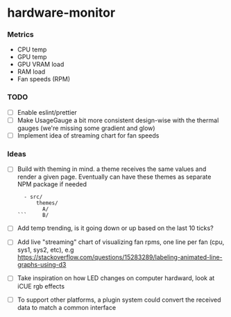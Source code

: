 # hardware-monitor

### Metrics

- CPU temp
- GPU temp
- GPU VRAM load
- RAM load
- Fan speeds (RPM)

### TODO
- [ ] Enable eslint/prettier
- [ ] Make UsageGauge a bit more consistent design-wise with the thermal gauges (we're missing some gradient and glow)
- [ ] Implement idea of streaming chart for fan speeds

### Ideas

- [ ] Build with theming in mind. a theme receives the same values and render a given page. Eventually can have these themes as separate NPM package if needed
  ```
    - src/
        themes/
          A/
  ```     B/
- [ ] Add temp trending, is it going down or up based on the last 10 ticks?
- [ ] Add live "streaming" chart of visualizing fan rpms, one line per fan (cpu, sys1, sys2, etc), e.g https://stackoverflow.com/questions/15283289/labeling-animated-line-graphs-using-d3
- [ ] Take inspiration on how LED changes on computer hardward, look at iCUE rgb effects

- [ ] To support other platforms, a plugin system could convert the received data to match a common interface